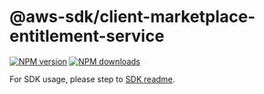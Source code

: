 # @aws-sdk/client-marketplace-entitlement-service

[![NPM version](https://img.shields.io/npm/v/@aws-sdk/client-marketplace-entitlement-service/rc.svg)](https://www.npmjs.com/package/@aws-sdk/client-marketplace-entitlement-service)
[![NPM downloads](https://img.shields.io/npm/dm/@aws-sdk/client-marketplace-entitlement-service.svg)](https://www.npmjs.com/package/@aws-sdk/client-marketplace-entitlement-service)

For SDK usage, please step to [SDK readme](https://github.com/aws/aws-sdk-js-v3).

